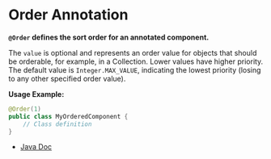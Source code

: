 # Order Annotation

**`@Order` defines the sort order for an annotated component.**

The `value` is optional and represents an order value for objects that should be orderable, for example, in a Collection. Lower values have higher priority. The default value is `Integer.MAX_VALUE`, indicating the lowest priority (losing to any other specified order value).

**Usage Example:**
```java
@Order(1)
public class MyOrderedComponent {
    // Class definition
}
```

- [Java Doc](https://yevgendemotestorganization.github.io/bring-core-javadoc/com/bobocode/bring/core/annotation/Order.html)